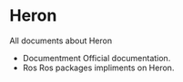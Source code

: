 # Heron
All documents about Heron
-  Documentment
  Official documentation.
- Ros 
  Ros packages impliments on Heron. 
